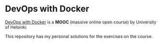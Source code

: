 # DevOps with Docker

[DevOps with Docker](https://devopswithdocker.com/) is a **MOOC** (massive online open course) by University of Helsinki.

This repository has my personal solutions for the exercises on the course.
